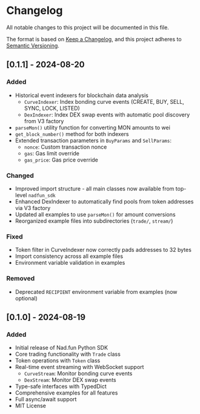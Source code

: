 # Changelog

All notable changes to this project will be documented in this file.

The format is based on [Keep a Changelog](https://keepachangelog.com/en/1.0.0/),
and this project adheres to [Semantic Versioning](https://semver.org/spec/v2.0.0.html).

## [0.1.1] - 2024-08-20

### Added
- Historical event indexers for blockchain data analysis
  - `CurveIndexer`: Index bonding curve events (CREATE, BUY, SELL, SYNC, LOCK, LISTED)
  - `DexIndexer`: Index DEX swap events with automatic pool discovery from V3 factory
- `parseMon()` utility function for converting MON amounts to wei
- `get_block_number()` method for both indexers
- Extended transaction parameters in `BuyParams` and `SellParams`:
  - `nonce`: Custom transaction nonce
  - `gas`: Gas limit override
  - `gas_price`: Gas price override

### Changed
- Improved import structure - all main classes now available from top-level `nadfun_sdk`
- Enhanced DexIndexer to automatically find pools from token addresses via V3 factory
- Updated all examples to use `parseMon()` for amount conversions
- Reorganized example files into subdirectories (`trade/`, `stream/`)

### Fixed
- Token filter in CurveIndexer now correctly pads addresses to 32 bytes
- Import consistency across all example files
- Environment variable validation in examples

### Removed
- Deprecated `RECIPIENT` environment variable from examples (now optional)

## [0.1.0] - 2024-08-19

### Added
- Initial release of Nad.fun Python SDK
- Core trading functionality with `Trade` class
- Token operations with `Token` class
- Real-time event streaming with WebSocket support
  - `CurveStream`: Monitor bonding curve events
  - `DexStream`: Monitor DEX swap events
- Type-safe interfaces with TypedDict
- Comprehensive examples for all features
- Full async/await support
- MIT License